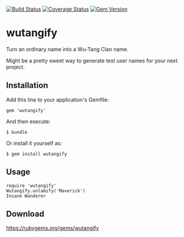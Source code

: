 [![Build Status](https://travis-ci.org/maverick9000/wutangify.svg?branch=master)](https://travis-ci.org/maverick9000/wutangify) [![Coverage Status](https://img.shields.io/coveralls/maverick9000/wutangify.svg)](https://coveralls.io/r/maverick9000/wutangify?branch=master) [![Gem Version](https://badge.fury.io/rb/wutangify.svg)](http://badge.fury.io/rb/wutangify)

wutangify
=========

Turn an ordinary name into a Wu-Tang Clan name.

Might be a pretty sweet way to generate test user names for your next project.

## Installation

Add this line to your application's Gemfile:

    gem 'wutangify'

And then execute:

    $ bundle

Or install it yourself as:

    $ gem install wutangify

## Usage

    require 'wutangify'
    Wutangify.unlamify('Maverick')
    Insane Wanderer

## Download

https://rubygems.org/gems/wutangify
